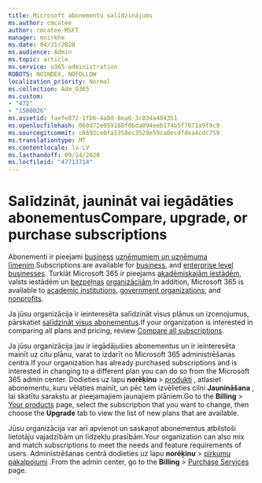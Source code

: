 ```yaml
---
title: Microsoft abonementu salīdzinājums
ms.author: cmcatee
author: cmcatee-MSFT
manager: mnirkhe
ms.date: 04/21/2020
ms.audience: Admin
ms.topic: article
ms.service: o365-administration
ROBOTS: NOINDEX, NOFOLLOW
localization_priority: Normal
ms.collection: Adm_O365
ms.custom:
- "472"
- "1500026"
ms.assetid: faefe872-1fb6-4a0d-8ea6-3c034a484351
ms.openlocfilehash: 060d72e059188f0bda094eeb174b5f7071a9f9c9
ms.sourcegitcommit: c6692ce0fa1358ec3529e59ca0ecdfdea4cdc759
ms.translationtype: MT
ms.contentlocale: lv-LV
ms.lasthandoff: 09/14/2020
ms.locfileid: "47713714"
---
```

# <a name="compare-upgrade-or-purchase-subscriptions"></a><span data-ttu-id="5f662-102">Salīdzināt, jaunināt vai iegādāties abonementus</span><span class="sxs-lookup"><span data-stu-id="5f662-102">Compare, upgrade, or purchase subscriptions</span></span>
  
<span data-ttu-id="5f662-103">Abonementi ir pieejami [business](https://products.office.com/compare-all-microsoft-office-products?tab=2) [uzņēmumiem un uzņēmuma līmenim](https://products.office.com/business/compare-more-office-365-for-business-plans).</span><span class="sxs-lookup"><span data-stu-id="5f662-103">Subscriptions are available for [business](https://products.office.com/compare-all-microsoft-office-products?tab=2), and [enterprise level businesses](https://products.office.com/business/compare-more-office-365-for-business-plans).</span></span> <span data-ttu-id="5f662-104">Turklāt Microsoft 365 ir pieejams [akadēmiskajām iestādēm](https://products.office.com/academic/compare-office-365-education-plans), valsts iestādēm un [bezpeļņas](https://products.office.com/nonprofit/office-365-nonprofit-plans-and-pricing?tab=1) [organizācijām](https://products.office.com/government/compare-office-365-government-plans).</span><span class="sxs-lookup"><span data-stu-id="5f662-104">In addition, Microsoft 365 is available to [academic institutions](https://products.office.com/academic/compare-office-365-education-plans), [government organizations](https://products.office.com/government/compare-office-365-government-plans), and [nonprofits](https://products.office.com/nonprofit/office-365-nonprofit-plans-and-pricing?tab=1).</span></span>
  
<span data-ttu-id="5f662-105">Ja jūsu organizācija ir ieinteresēta salīdzināt visus plānus un izcenojumus, pārskatiet [salīdzināt visus abonementus](https://products.office.com/business/compare-more-office-365-for-business-plans).</span><span class="sxs-lookup"><span data-stu-id="5f662-105">If your organization is interested in comparing all plans and pricing, review [Compare all subscriptions](https://products.office.com/business/compare-more-office-365-for-business-plans).</span></span>
  
<span data-ttu-id="5f662-106">Ja jūsu organizācija jau ir iegādājušies abonementus un ir ieinteresēta mainīt uz citu plānu, varat to izdarīt no Microsoft 365 administrēšanas centra.</span><span class="sxs-lookup"><span data-stu-id="5f662-106">If your organization has already purchased subscriptions and is interested in changing to a different plan you can do so from the Microsoft 365 admin center.</span></span> <span data-ttu-id="5f662-107">Dodieties uz lapu **norēķinu** \> [produkti](https://go.microsoft.com/fwlink/p/?linkid=842054) , atlasiet abonementu, kuru vēlaties mainīt, un pēc tam izvēlieties cilni **Jaunināšana** , lai skatītu sarakstu ar pieejamajiem jaunajiem plāniem.</span><span class="sxs-lookup"><span data-stu-id="5f662-107">Go to the **Billing** \> [Your products](https://go.microsoft.com/fwlink/p/?linkid=842054) page, select the subscription that you want to change, then choose the **Upgrade** tab to view the list of new plans that are available.</span></span>
  
<span data-ttu-id="5f662-108">Jūsu organizācija var arī apvienot un saskaņot abonementus atbilstoši lietotāju vajadzībām un līdzekļu prasībām.</span><span class="sxs-lookup"><span data-stu-id="5f662-108">Your organization can also mix and match subscriptions to meet the needs and feature requirements of users.</span></span> <span data-ttu-id="5f662-109">Administrēšanas centrā dodieties uz lapu **norēķinu** \> [pirkumu pakalpojumi](https://go.microsoft.com/fwlink/p/?linkid=868433) .</span><span class="sxs-lookup"><span data-stu-id="5f662-109">From the admin center, go to the **Billing** \> [Purchase Services](https://go.microsoft.com/fwlink/p/?linkid=868433) page.</span></span>